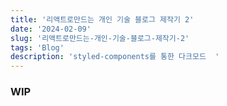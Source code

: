 ```yaml
---
title: '리액트로만드는 개인 기술 블로그 제작기 2'
date: '2024-02-09'
slug: '리액트로만드는-개인-기술-블로그-제작기-2'
tags: 'Blog'
description: 'styled-components를 통한 다크모드  '
---
```


### WIP
